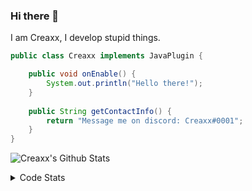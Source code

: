 ### Hi there 👋

I am Creaxx, I develop stupid things. 

```java
public class Creaxx implements JavaPlugin {

    public void onEnable() {
        System.out.println("Hello there!");
    }
    
    public String getContactInfo() {
        return "Message me on discord: Creaxx#0001";
    }
}
```

![Creaxx's Github Stats](https://github-readme-stats.vercel.app/api?username=CreaxxOG&show_icons=true&theme=dark&count_private=true)

<details>
  <summary>Code Stats</summary>

<!--START_SECTION:waka-->
![Lines of code](https://img.shields.io/badge/From%20Hello%20World%20I%27ve%20Written-90315%20lines%20of%20code-blue)

**🐱 My GitHub Data** 

> 🏆 121 Contributions in the Year 2021
 > 
> 📦 326.1 kB Used in GitHub's Storage 
 > 
> 🚫 Not Opted to Hire
 > 
> 📜 1 Public Repository 
 > 
> 🔑 4 Private Repositories  
 > 
**I'm a Night 🦉** 

```text
🌞 Morning    9 commits      ██░░░░░░░░░░░░░░░░░░░░░░░   7.96% 
🌆 Daytime    46 commits     ██████████░░░░░░░░░░░░░░░   40.71% 
🌃 Evening    52 commits     ███████████░░░░░░░░░░░░░░   46.02% 
🌙 Night      6 commits      █░░░░░░░░░░░░░░░░░░░░░░░░   5.31%

```
📅 **I'm Most Productive on Saturday** 

```text
Monday       12 commits     ██░░░░░░░░░░░░░░░░░░░░░░░   10.62% 
Tuesday      11 commits     ██░░░░░░░░░░░░░░░░░░░░░░░   9.73% 
Wednesday    19 commits     ████░░░░░░░░░░░░░░░░░░░░░   16.81% 
Thursday     18 commits     ████░░░░░░░░░░░░░░░░░░░░░   15.93% 
Friday       19 commits     ████░░░░░░░░░░░░░░░░░░░░░   16.81% 
Saturday     23 commits     █████░░░░░░░░░░░░░░░░░░░░   20.35% 
Sunday       11 commits     ██░░░░░░░░░░░░░░░░░░░░░░░   9.73%

```


📊 **This Week I Spent My Time On** 

```text
💬 Programming Languages: 
Java                     7 hrs 44 mins       ███████████████████████░░   93.67% 
YAML                     22 mins             █░░░░░░░░░░░░░░░░░░░░░░░░   4.62% 
XML                      8 mins              ░░░░░░░░░░░░░░░░░░░░░░░░░   1.66% 
Git Config               0 secs              ░░░░░░░░░░░░░░░░░░░░░░░░░   0.04% 
Other                    0 secs              ░░░░░░░░░░░░░░░░░░░░░░░░░   0.01%

🔥 Editors: 
IntelliJ                 8 hrs 15 mins       █████████████████████████   100.0%

```

**I Mostly Code in Java** 

```text
Java                     3 repos             ██████████████████░░░░░░░   75.0% 
EJS                      1 repo              ██████░░░░░░░░░░░░░░░░░░░   25.0%

```



 Last Updated on 27/09/2021
<!--END_SECTION:waka-->
</details>
